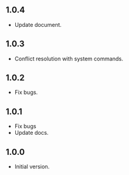 ## 1.0.4

- Update document.

## 1.0.3

- Conflict resolution with system commands.

## 1.0.2

- Fix bugs.

## 1.0.1

- Fix bugs
- Update docs.
  
## 1.0.0

- Initial version.
